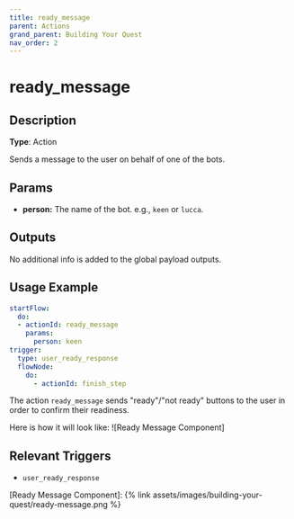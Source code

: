 ```yaml
---
title: ready_message
parent: Actions
grand_parent: Building Your Quest
nav_order: 2
---
```


# ready_message

## Description

**Type**: Action

Sends a message to the user on behalf of one of the bots. 

## Params

- **person:** The name of the bot. e.g., `keen` or `lucca`.    

## Outputs

No additional info is added to the global payload outputs.

## Usage Example

```yaml
startFlow:
  do:
  - actionId: ready_message
    params:
      person: keen
trigger:
  type: user_ready_response
  flowNode:
    do:
      - actionId: finish_step
```

The action `ready_message` sends "ready"/"not ready" buttons to the user in order to confirm their readiness.

Here is how it will look like:
![Ready Message Component]

## Relevant Triggers

- `user_ready_response`


[Ready Message Component]: {% link assets/images/building-your-quest/ready-message.png %}

